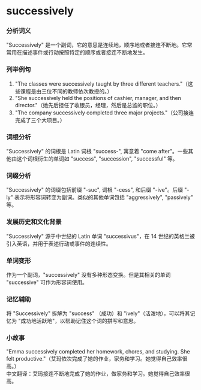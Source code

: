 # successively

### 分析词义

  

"Successively" 是一个副词，它的意思是连续地，顺序地或者接连不断地。它常常用在描述事件或行动按照特定的顺序或者接连不断地发生。

  

### 列举例句

  

1.  "The classes were successively taught by three different teachers."（这些课程是由三位不同的教师依次教授的。）
2.  "She successively held the positions of cashier, manager, and then director."（她先后担任了收银员，经理，然后是总监的职位。）
3.  "The company successively completed three major projects."（公司接连完成了三个大项目。）

  

### 词根分析

  

"Successively" 的词根是 Latin 词根 "success-", 寓意着 "come after"。一些其他由这个词根衍生的单词如 "success", "succession", "successful" 等。

  

### 词缀分析

  

"Successively" 的词缀包括前缀 "-suc", 词根 "-cess", 和后缀 "-ive"。后缀 "-ly" 表示将形容词转变为副词。类似的其他单词包括 "aggressively", "passively" 等。

  

### 发展历史和文化背景

  

"Successively" 源于中世纪的 Latin 单词 "successivus"，在 14 世纪的英格兰被引入英语，并用于表述行动或事件的连续性。

  

### 单词变形

  

作为一个副词，"successively" 没有多种形态变换。但是其相关的单词 "successive" 可作为形容词使用。

  

### 记忆辅助

  

将 "Successively" 拆解为 "success" （成功）和 "ively"（活泼地），可以将其记忆为 "成功地活跃地"，以帮助记住这个词的拼写和意思。

  

### 小故事

  

"Emma successively completed her homework, chores, and studying. She felt productive."（艾玛依次完成了她的作业，家务和学习。她觉得自己效率很高。）  
中文翻译：艾玛接连不断地完成了她的作业，做家务和学习。她觉得自己效率很高。
